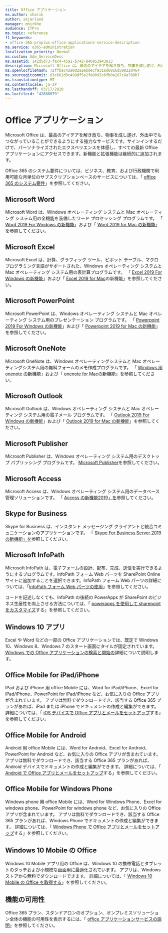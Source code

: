 ```yaml
---
title: Office アプリケーション
ms.author: sharik
author: skjerland
manager: mnirkhe
audience: ITPro
ms.topic: reference
f1_keywords:
- office-365-proplus-office-applications-service-description
ms.service: o365-administration
localization_priority: Normal
ms.custom: Adm_ServiceDesc
ms.assetid: 142d5d73-fac4-45a1-b742-846953943813
description: Microsoft Office は、最高のアイデアを解き放ち、物事を成し遂げ、外出中でもつながっていることができるようにする強力なサービスです。サインインするだけで、パーソナライズされたエクスペリエンスを体感し、すべての最新 Office アプリケーションにアクセスできます。新機能と拡張機能は継続的に追加されます。
ms.openlocfilehash: 72ffbac42a0d2a2ebdecf9316d6016d50022d464
ms.sourcegitcommit: 83c602d9c498df5a2fe0095c6fb0a267c8a708b7
ms.translationtype: MT
ms.contentlocale: ja-JP
ms.lasthandoff: 03/17/2020
ms.locfileid: "42688079"
---
```

# <a name="office-applications"></a>Office アプリケーション

Microsoft Office は、最高のアイデアを解き放ち、物事を成し遂げ、外出中でもつながっていることができるようにする強力なサービスです。サインインするだけで、パーソナライズされたエクスペリエンスを体感し、すべての最新 Office アプリケーションにアクセスできます。新機能と拡張機能は継続的に追加されます。
  
Office 365 のシステム要件については、ビジネス、教育、および行政機関で利用可能な月単位のサブスクリプションベースのサービスについては、「 [office 365 のシステム要件](https://products.office.com/office-system-requirements/#Office365forBEG)」を参照してください。
  
## <a name="microsoft-word"></a>Microsoft Word

Microsoft Word は、Windows オペレーティング システムと Mac オペレーティング システム用の全機能を装備したワード プロセッシング プログラムです。 「 [Word 2019 For Windows の新機能](https://support.office.com/article/what-s-new-in-word-2019-for-windows-d3d31e5e-2bb8-4433-80bb-08279beef4b3)」および「 [Word 2019 for Mac の新機能](https://support.office.com/article/what-s-new-in-word-2019-for-mac-247e0cd4-a758-4b42-a157-42eb8853aef5)」を参照してください。
  
## <a name="microsoft-excel"></a>Microsoft Excel

Microsoft Excel は、計算、グラフィック ツール、ピボット テーブル、マクロ プログラミング言語がサポートされた、Windows オペレーティング システムと Mac オペレーティング システム用の表計算プログラムです。 「 [Excel 2019 For Windows の新機能](https://support.office.com/article/what-s-new-in-excel-2019-for-windows-5a201203-1155-4055-82a5-82bf0994631f)」および「 [Excel 2019 for Mac](https://support.office.com/article/what-s-new-in-excel-2019-for-mac-5ce129d3-9e5c-417f-9545-fb6f7b72674d)の新機能」を参照してください。
  
## <a name="microsoft-powerpoint"></a>Microsoft PowerPoint

Microsoft PowerPoint は、Windows オペレーティング システムと Mac オペレーティング システム用のプレゼンテーション プログラムです。 「 [Powerpoint 2019 For Windows の新機能](https://support.office.com/article/what-s-new-in-powerpoint-2019-for-windows-8355a56a-f643-42d2-8454-784fa9b3d109)」および「 [Powerpoint 2019 for Mac の新機能](https://support.office.com/article/what-s-new-in-powerpoint-2019-for-mac-5038ba79-48c5-40f0-adff-11489e5d6fed)」を参照してください。
  
## <a name="microsoft-onenote"></a>Microsoft OneNote

Microsoft OneNote は、Windows オペレーティングシステムと Mac オペレーティングシステム用の無料フォームのメモ作成プログラムです。 「 [Windows 用 onenote の新](https://support.office.com/article/what-s-new-in-onenote-for-windows-10-1477d5de-f4fd-4943-b18a-ff17091161ea)機能」および「 [onenote for Mac](https://support.office.com/article/see-what-s-new-in-onenote-for-mac-c82d3f15-252f-452a-89ba-e09fbe418829)の新機能」を参照してください。
  
## <a name="microsoft-outlook"></a>Microsoft Outlook

Microsoft Outlook は、Windows オペレーティング システムと Mac オペレーティング システム用の電子メール プログラムです。 「 [Outlook 2019 For Windows の新機能](https://support.office.com/article/what-s-new-in-outlook-2019-for-windows-0c64df36-0908-4ff6-a7fc-573a62800525)」および「 [Outlook 2019 for Mac の新機能](https://support.office.com/article/what-s-new-in-outlook-2019-for-mac-05736033-f99e-4cb2-88aa-01e979b0736b)」を参照してください。
  
## <a name="microsoft-publisher"></a>Microsoft Publisher

Microsoft Publisher は、Windows オペレーティング システム用のデスクトップ パブリッシング プログラムです。 [Microsoft Publisher](https://products.office.com/publisher)を参照してください。
  
## <a name="microsoft-access"></a>Microsoft Access

Microsoft Access は、Windows オペレーティング システム用のデータベース管理ソリューションです。 「 [Access の新機能2019」を](https://support.office.com/article/what-s-new-in-access-2019-f52c5317-3494-4105-9c56-5a2abb8e0f87)参照してください。
  
## <a name="skype-for-business"></a>Skype for Business

Skype for Business は、インスタント メッセージング クライアントと統合コミュニケーションのアプリケーションです。 「 [Skype For Business Server 2019 の新機能」を](https://docs.microsoft.com/skypeforbusiness/whats-new)参照してください。
  
## <a name="microsoft-infopath"></a>Microsoft InfoPath

Microsoft InfoPath は、電子フォームの設計、配布、完成、送信を実行できるようにするプログラムです。InfoPath フォーム Web パーツを SharePoint Online サイトに追加することを選択できます。InfoPath フォーム Web パーツの詳細については、「[InfoPath フォーム Web パーツの使用](https://go.microsoft.com/fwlink/p/?LinkId=271687)」を参照してください。

コードを記述しなくても、InfoPath の後続の PowerApps が SharePoint のビジネス生産性を向上させる方法については、「 [powerapps を使用して sharepoint をカスタマイズ](https://powerapps.microsoft.com/infopath/)する」を参照してください。
  
## <a name="windows-10-apps"></a>Windows 10 アプリ

Excel や Word などの一部の Office アプリケーションでは、既定で Windows 10、Windows 8、Windows 7 のスタート画面にタイルが固定されています。 [Windows での Office アプリケーションの検索と開始の](https://support.office.com/article/can-t-find-office-applications-in-windows-10-windows-8-or-windows-7-907ce545-6ae8-459b-8d9d-de6764a635d6?ocmsassetID=HA103581103&CTT=1&CorrelationId=03707eae-b946-462a-b3c6-f0fc04f55611&ui=en-US&rs=en-US&ad=US#ID0EAABAAA=Windows_8.1_or_Windows_8)詳細について説明します。
  
## <a name="office-mobile-for-ipadiphone"></a>Office Mobile for iPad/iPhone

IPad および iPhone 用 office Mobile には、Word for iPad/iPhone、Excel for iPad/iPhone、PowerPoint for iPad/iPhone など、お気に入りの Office アプリが含まれています。 アプリは無料でダウンロードでき、該当する Office 365 プランがあれば、iPad または iPhone でドキュメントの作成と編集ができます。 詳細については、「 [iOS デバイスで Office アプリとメールをセットアップ](https://support.office.com/article/set-up-office-apps-and-email-on-ios-devices-0402b37e-49c4-4419-a030-f34c2013041f?ui=en-US&rs=en-US&ad=US)する」を参照してください。

## <a name="office-mobile-for-android"></a>Office Mobile for Android

Android 用 office Mobile には、Word for Android、Excel for Android、PowerPoint for Android など、お気に入りの Office アプリが含まれています。 アプリは無料でダウンロードでき、該当する Office 365 プランがあれば、Android デバイスでドキュメントの作成と編集ができます。 詳細については、「 [Android で Office アプリとメールをセットアップ](https://support.office.com/article/set-up-office-apps-and-email-on-android-6ef2ebf2-fc2d-474a-be4a-5a801365c87f?ui=en-US&rs=en-US&ad=US)する」を参照してください。

## <a name="office-mobile-for-windows-phone"></a>Office Mobile for Windows Phone

Windows phone 用 office Mobile には、Word for Windows Phone、Excel for windows phone、PowerPoint for windows phone など、お気に入りの Office アプリが含まれています。 アプリは無料でダウンロードでき、該当する Office 365 プランがあれば、Windows Phone でドキュメントの作成と編集ができます。 詳細については、「 [Windows Phone で Office アプリとメールをセットアップ](https://support.office.com/article/set-up-office-apps-and-email-on-windows-phone-9bccc8b8-a321-4d0d-a45e-6e06a3438e43?ui=en-US&rs=en-US&ad=US)する」を参照してください。

## <a name="office-for-windows-10-mobile"></a>Windows 10 Mobile の Office

Windows 10 Mobile アプリ用の Office は、Windows 10 の携帯電話とタブレットのタッチおよび小規模な画面用に最適化されています。 アプリは、Windows ストアから無料でダウンロードできます。 詳細については、「 [Windows 10 Mobile の Office を取得する](https://products.office.com/mobile/office-mobile-apps-for-windows)」を参照してください。
  
## <a name="feature-availability"></a>機能の可用性

Office 365 プラン、スタンドアロンのオプション、オンプレミスソリューション全体の機能の可用性を表示するには、「 [office アプリケーションサービスの説明](office-applications-service-description.md)」を参照してください。
  